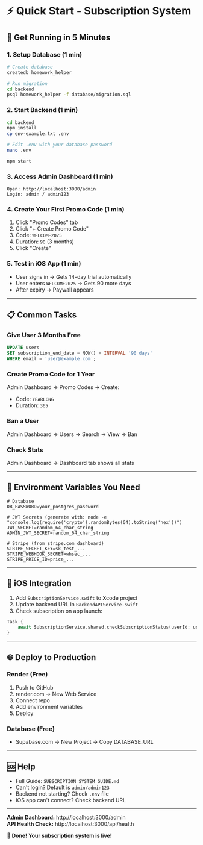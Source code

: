 # ⚡ Quick Start - Subscription System

## 🚀 **Get Running in 5 Minutes**

### **1. Setup Database (1 min)**
```bash
# Create database
createdb homework_helper

# Run migration
cd backend
psql homework_helper -f database/migration.sql
```

### **2. Start Backend (1 min)**
```bash
cd backend
npm install
cp env-example.txt .env

# Edit .env with your database password
nano .env

npm start
```

### **3. Access Admin Dashboard (1 min)**
```
Open: http://localhost:3000/admin
Login: admin / admin123
```

### **4. Create Your First Promo Code (1 min)**
1. Click "Promo Codes" tab
2. Click "+ Create Promo Code"
3. Code: `WELCOME2025`
4. Duration: `90` (3 months)
5. Click "Create"

### **5. Test in iOS App (1 min)**
- User signs in → Gets 14-day trial automatically
- User enters `WELCOME2025` → Gets 90 more days
- After expiry → Paywall appears

---

## 📋 **Common Tasks**

### **Give User 3 Months Free**
```sql
UPDATE users 
SET subscription_end_date = NOW() + INTERVAL '90 days'
WHERE email = 'user@example.com';
```

### **Create Promo Code for 1 Year**
Admin Dashboard → Promo Codes → Create:
- Code: `YEARLONG`
- Duration: `365`

### **Ban a User**
Admin Dashboard → Users → Search → View → Ban

### **Check Stats**
Admin Dashboard → Dashboard tab shows all stats

---

## 🔑 **Environment Variables You Need**

```env
# Database
DB_PASSWORD=your_postgres_password

# JWT Secrets (generate with: node -e "console.log(require('crypto').randomBytes(64).toString('hex'))")
JWT_SECRET=random_64_char_string
ADMIN_JWT_SECRET=random_64_char_string

# Stripe (from stripe.com dashboard)
STRIPE_SECRET_KEY=sk_test_...
STRIPE_WEBHOOK_SECRET=whsec_...
STRIPE_PRICE_ID=price_...
```

---

## 📱 **iOS Integration**

1. Add `SubscriptionService.swift` to Xcode project
2. Update backend URL in `BackendAPIService.swift`
3. Check subscription on app launch:
```swift
Task {
    await SubscriptionService.shared.checkSubscriptionStatus(userId: userId)
}
```

---

## 🌐 **Deploy to Production**

### **Render (Free)**
1. Push to GitHub
2. render.com → New Web Service
3. Connect repo
4. Add environment variables
5. Deploy

### **Database (Free)**
- Supabase.com → New Project → Copy DATABASE_URL

---

## 🆘 **Help**

- Full Guide: `SUBSCRIPTION_SYSTEM_GUIDE.md`
- Can't login? Default is `admin/admin123`
- Backend not starting? Check `.env` file
- iOS app can't connect? Check backend URL

---

**Admin Dashboard:** http://localhost:3000/admin  
**API Health Check:** http://localhost:3000/api/health

🎉 **Done! Your subscription system is live!**



